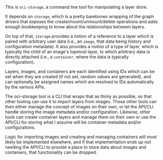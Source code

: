 This is `oci-storage`, a command line tool for manipulating a layer store.

It depends on `storage`, which is a pretty barebones wrapping of the
graph drivers that exposes the create/mount/unmount/delete operations
and adds enough bookkeeping to know about the relationships between
layers.

On top of that, `storage` provides a notion of a reference to a layer
which is paired with arbitrary user data (i.e., an `image`, that data
being history and configuration metadata).  It also provides a notion of
a type of layer, which is typically the child of an image's topmost
layer, to which arbitrary data is directly attached (i.e., a
`container`, where the data is typically configuration).

Layers, images, and containers are each identified using IDs which can
be set when they are created (if not set, random values are generated),
and can optionally be assigned names which are resolved to IDs
automatically by the various APIs.

The oci-storage tool is a CLI that wraps that as thinly as possible, so
that other tooling can use it to import layers from images.  Those other
tools can then either manage the concept of images on their own, or let
the API/CLI handle storing the image metadata and/or configuration.
Likewise, other tools can create container layers and manage them on
their own or use the API/CLI for storing what I assume will be container
metadata and/or configurations.

Logic for importing images and creating and managing containers will
most likely be implemented elsewhere, and if that implementation ends up
not needing the API/CLI to provide a place to store data about images
and containers, that functionality can be dropped.
